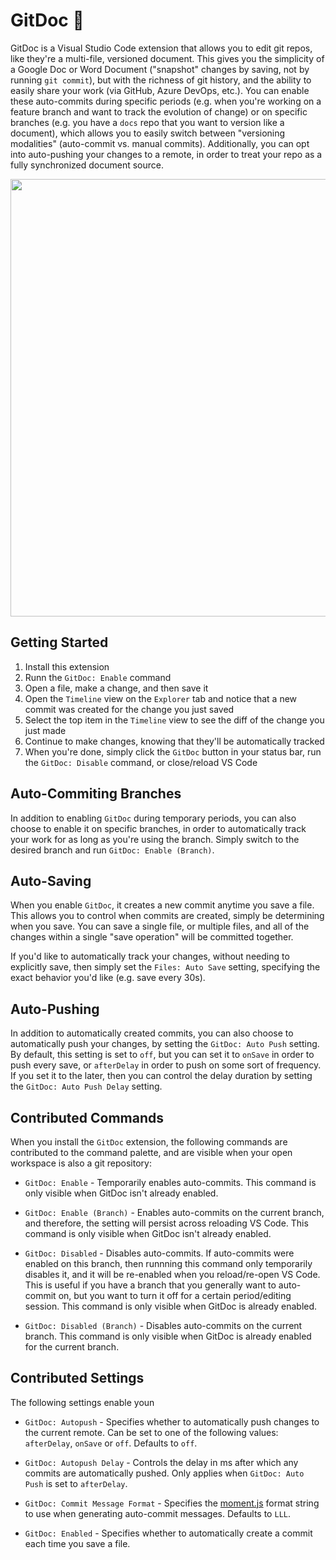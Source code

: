# GitDoc 📄

GitDoc is a Visual Studio Code extension that allows you to edit git repos, like they're a multi-file, versioned document. This gives you the simplicity of a Google Doc or Word Document ("snapshot" changes by saving, not by running `git commit`), but with the richness of git history, and the ability to easily share your work (via GitHub, Azure DevOps, etc.). You can enable these auto-commits during specific periods (e.g. when you're working on a feature branch and want to track the evolution of change) or on specific branches (e.g. you have a `docs` repo that you want to version like a document), which allows you to easily switch between "versioning modalities" (auto-commit vs. manual commits). Additionally, you can opt into auto-pushing your changes to a remote, in order to treat your repo as a fully synchronized document source.

<img width="700px" src="https://user-images.githubusercontent.com/116461/79521572-5a3bfe00-800e-11ea-83a0-8e125122fa8f.gif" />

## Getting Started

1. Install this extension
1. Runn the `GitDoc: Enable` command
1. Open a file, make a change, and then save it
1. Open the `Timeline` view on the `Explorer` tab and notice that a new commit was created for the change you just saved
1. Select the top item in the `Timeline` view to see the diff of the change you just made
1. Continue to make changes, knowing that they'll be automatically tracked
1. When you're done, simply click the `GitDoc` button in your status bar, run the `GitDoc: Disable` command, or close/reload VS Code

## Auto-Commiting Branches

In addition to enabling `GitDoc` during temporary periods, you can also choose to enable it on specific branches, in order to automatically track your work for as long as you're using the branch. Simply switch to the desired branch and run `GitDoc: Enable (Branch)`.

## Auto-Saving

When you enable `GitDoc`, it creates a new commit anytime you save a file. This allows you to control when commits are created, simply be determining when you save. You can save a single file, or multiple files, and all of the changes within a single "save operation" will be committed together.

If you'd like to automatically track your changes, without needing to explicitly save, then simply set the `Files: Auto Save` setting, specifying the exact behavior you'd like (e.g. save every 30s).

## Auto-Pushing

In addition to automatically created commits, you can also choose to automatically push your changes, by setting the `GitDoc: Auto Push` setting. By default, this setting is set to `off`, but you can set it to `onSave` in order to push every save, or `afterDelay` in order to push on some sort of frequency. If you set it to the later, then you can control the delay duration by setting the `GitDoc: Auto Push Delay` setting.

## Contributed Commands

When you install the `GitDoc` extension, the following commands are contributed to the command palette, and are visible when your open workspace is also a git repository:

- `GitDoc: Enable` - Temporarily enables auto-commits. This command is only visible when GitDoc isn't already enabled.

- `GitDoc: Enable (Branch)` - Enables auto-commits on the current branch, and therefore, the setting will persist across reloading VS Code. This command is only visible when GitDoc isn't already enabled.

- `GitDoc: Disabled` - Disables auto-commits. If auto-commits were enabled on this branch, then runnning this command only temporarily disables it, and it will be re-enabled when you reload/re-open VS Code. This is useful if you have a branch that you generally want to auto-commit on, but you want to turn it off for a certain period/editing session. This command is only visible when GitDoc is already enabled.

- `GitDoc: Disabled (Branch)` - Disables auto-commits on the current branch. This command is only visible when GitDoc is already enabled for the current branch.

## Contributed Settings

The following settings enable youn

- `GitDoc: Autopush` - Specifies whether to automatically push changes to the current remote. Can be set to one of the following values: `afterDelay`, `onSave` or `off`. Defaults to `off`.

- `GitDoc: Autopush Delay` - Controls the delay in ms after which any commits are automatically pushed. Only applies when `GitDoc: Auto Push` is set to `afterDelay`.

- `GitDoc: Commit Message Format` - Specifies the [moment.js](https://momentjs.com/) format string to use when generating auto-commit messages. Defaults to `LLL`.

- `GitDoc: Enabled` - Specifies whether to automatically create a commit each time you save a file.
